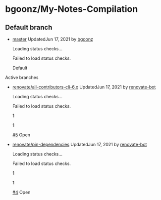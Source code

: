 # bgoonz/My-Notes-Compilation

## Default branch

* [master]() UpdatedJun 17, 2021 by [bgoonz](https://github.com/bgoonz)

  Loading status checks…

  Failed to load status checks.

   Default

Active branches

* [renovate/all-contributors-cli-6.x](https://github.com/bgoonz/My-Notes-Compilation/tree/renovate/all-contributors-cli-6.x) UpdatedJun 17, 2021 by [renovate-bot](https://github.com/renovate-bot)

  Loading status checks…

  Failed to load status checks.

  1

  1

  [\#5](https://github.com/bgoonz/My-Notes-Compilation/pull/5)  Open

* [renovate/pin-dependencies](https://github.com/bgoonz/My-Notes-Compilation/tree/renovate/pin-dependencies) UpdatedJun 17, 2021 by [renovate-bot](https://github.com/renovate-bot)

  Loading status checks…

  Failed to load status checks.

  1

  1

  [\#4](https://github.com/bgoonz/My-Notes-Compilation/pull/4)  Open

